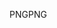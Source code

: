 <span data-ttu-id="d22cf-101">PNG</span><span class="sxs-lookup"><span data-stu-id="d22cf-101">PNG</span></span>